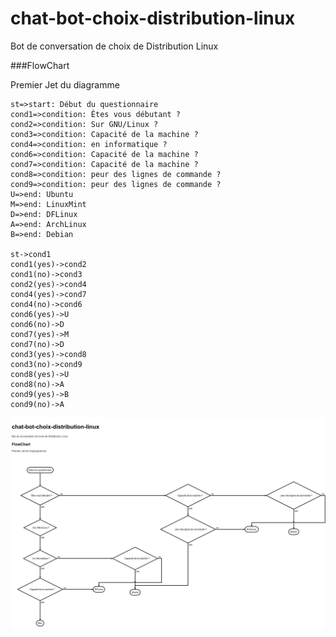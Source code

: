 # chat-bot-choix-distribution-linux
Bot de conversation de choix de Distribution Linux


###FlowChart

Premier Jet du diagramme  

``` flow
st=>start: Début du questionnaire
cond1=>condition: Êtes vous débutant ?
cond2=>condition: Sur GNU/Linux ?
cond3=>condition: Capacité de la machine ?
cond4=>condition: en informatique ?
cond6=>condition: Capacité de la machine ?
cond7=>condition: Capacité de la machine ?
cond8=>condition: peur des lignes de commande ?
cond9=>condition: peur des lignes de commande ?
U=>end: Ubuntu
M=>end: LinuxMint
D=>end: DFLinux
A=>end: ArchLinux
B=>end: Debian

st->cond1
cond1(yes)->cond2
cond1(no)->cond3
cond2(yes)->cond4
cond4(yes)->cond7
cond4(no)->cond6
cond6(yes)->U
cond6(no)->D
cond7(yes)->M
cond7(no)->D
cond3(yes)->cond8
cond3(no)->cond9
cond8(yes)->U
cond8(no)->A
cond9(yes)->B
cond9(no)->A
```
![Diagramme](README.png)
